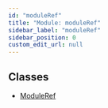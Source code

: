 ```yaml
---
id: "moduleRef"
title: "Module: moduleRef"
sidebar_label: "moduleRef"
sidebar_position: 0
custom_edit_url: null
---
```


## Classes

- [ModuleRef](../classes/moduleRef.ModuleRef.md)
